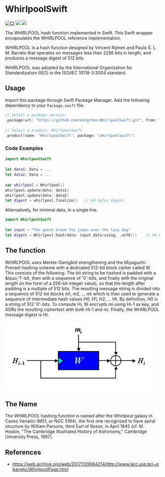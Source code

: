 # WhirlpoolSwift

[![CI](https://github.com/mingchen/WhirlpoolSwift/actions/workflows/CI.yml/badge.svg)](https://github.com/mingchen/WhirlpoolSwift/actions/workflows/CI.yml)
[![](https://img.shields.io/endpoint?url=https%3A%2F%2Fswiftpackageindex.com%2Fapi%2Fpackages%2Flovetodream%2Fswift-blake2%2Fbadge%3Ftype%3Dswift-versions)](https://swiftpackageindex.com/mingchen/WhirlpoolSwift)
 [![](https://img.shields.io/endpoint?url=https%3A%2F%2Fswiftpackageindex.com%2Fapi%2Fpackages%2Flovetodream%2Fswift-blake2%2Fbadge%3Ftype%3Dplatforms)](https://swiftpackageindex.com/mingchen/WhirlpoolSwift)


The WHIRLPOOL hash function implemented in Swift. This Swift wrapper encapsulates the WHIRLPOOL reference implementation.

WHIRLPOOL is a hash function designed by Vincent Rijmen and Paulo S. L. M. Barreto that operates on messages less than 2256 bits in length, and produces a message digest of 512 bits.

WHIRLPOOL was adopted by the International Organization for Standardization (ISO) in the ISO/IEC 10118-3:2004 standard.

## Usage

Import this package through Swift Package Manager.
Add the following dependency to your `Package.swift` file:

```swift
// Select a package version:
.package(url: "https://github.com/mingchen/WhirlpoolSwift.git", from: "1.0.0")

// Select a product: WhirlpoolSwift
.product(name: "WhirlpoolSwift", package: "whirlpoolswift")
```

### Code Examples

```swift
import WhirlpoolSwift

let data1: Data = ...
let data2: Data = ...

var whirlpool = Whirlpool()
whirlpool.update(data: data1)
whirlpool.update(data: data2)
let digest = whirlpool.finalize()   // 64 bytes digest
```

Alternatively, for minimal data, in a single line.

```swift
import WhirlpoolSwift

let input = "The quick brown fox jumps over the lazy dog"
let digest = Whirlpool.hash(data: input.data(using: .utf8)!)    // 64 bytes digest
```


## The function

WHIRLPOOL uses Merkle-Damgård strengthening and the Miyaguchi-Preneel hashing scheme with a dedicated 512-bit block cipher called W. This consists of the following. The bit string to be hashed is padded with a &lquo;'1'-bit, then with a sequence of '0'-bits, and finally with the original length (in the form of a 256-bit integer value), so that the length after padding is a multiple of 512 bits. The resulting message string is divided into a sequence of 512-bit blocks m1, m2, ... mt which is then used to generate a sequence of intermediate hash values H0, H1, H2, ... Ht. By definition, H0 is a string of 512 '0'-bits. To compute Hi, W encrypts mi using Hi-1 as key, and XORs the resulting ciphertext with both Hi-1 and mi. Finally, the WHIRLPOOL message digest is Ht.

![MiyaguchiPreneel Hash](Documents/MiyaguchiPreneel.gif)

## The Name

The WHIRLPOOL hashing function is named after the Whirlpool galaxy in Canes Venatici (M51, or NGC 5194), the first one recognized to have spiral structure by William Parsons, third Earl of Rosse, in April 1845 (cf. M. Hoskin, "The Cambridge Illustrated History of Astronomy," Cambridge University Press, 1997).

## References

- https://web.archive.org/web/20171129084214/http://www.larc.usp.br/~pbarreto/WhirlpoolPage.html
